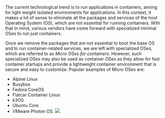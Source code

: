 
The current technological trend is to run applications in containers, aiming for light weight isolated environments for applications. In this context, it makes a lot of sense to eliminate all the packages and services of the host Operating System (OS), which are not essential for running containers. With that in mind, various vendors have come forward with specialized minimal OSes to run just containers.

Once we remove the packages that are not essential to boot the base OS and to run container-related services, we are left with specialized OSes, which are referred to as _Micro OSes for containers_. However, such specialized OSes may also be used as container OSes as they allow for fast container startups and provide a lightweight container environment that is secure and easy to customize. Popular examples of Micro OSes are:
- Alpine Linux
- Busybox
- Fedora CoreOS
- Flatcar Container Linux
- k3OS
- Ubuntu Core
- VMware Photon OS.
![](Pasted%20image%2020241212134210.png)